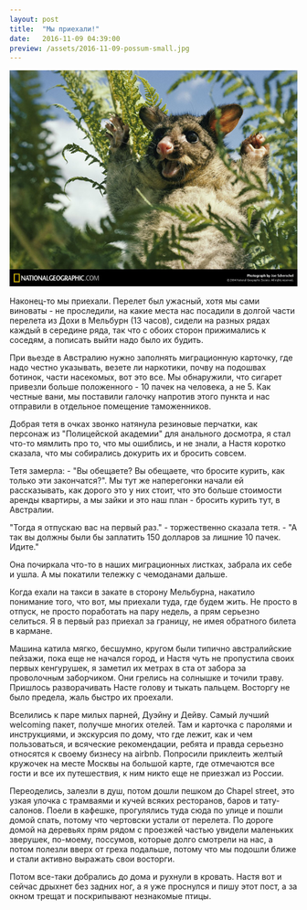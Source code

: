 ```yaml
---
layout: post
title:  "Мы приехали!"
date:   2016-11-09 04:39:00
preview: /assets/2016-11-09-possum-small.jpg
---
```


![Chapel street](/assets/2016-11-09-possum-big.jpg)

Наконец-то мы приехали. Перелет был ужасный, хотя мы сами виноваты - не проследили, на какие места нас посадили в долгой части перелета из Дохи в Мельбурн (13 часов), сидели на разных рядах каждый в середине ряда, так что с обоих сторон прижимались к соседям, а пописать выйти надо было их будить.

При вьезде в Австралию нужно заполнять миграционную карточку, где надо честно указывать, везете ли наркотики, почву на подошвах ботинок, части насекомых, вот это все. Мы обнаружили, что сигарет привезли больше положенного - 10 пачек на человека, а не 5. Как честные вани, мы поставили галочку напротив этого пункта и нас отправили в отдельное помещение таможенников. 

Добрая тетя в очках звонко натянула резиновые перчатки, как персонаж из "Полицейской академии" для анального досмотра, я стал что-то мямлить про то, что мы ошиблись, и не знали, а Настя коротко сказала, что мы собирались докурить их и бросить совсем. 

Тетя замерла: - "Вы обещаете? Вы обещаете, что бросите курить, как только эти закончатся?". Мы тут же наперегонки начали ей рассказывать, как дорого это у них стоит, что это больше стоимости аренды квартиры, а мы зайки и это наш план - бросить курить тут, в Австралии.

"Тогда я отпускаю вас на первый раз." - торжественно сказала тетя. - "А так вы должны были бы заплатить 150 долларов за лишние 10 пачек. Идите."

Она почиркала что-то в наших миграционных листках, забрала их себе и ушла. А мы покатили тележку с чемоданами дальше.

Когда ехали на такси в закате в сторону Мельбурна, накатило понимание того, что вот, мы приехали туда, где будем жить. Не просто в отпуск, не просто поработать на пару недель, а прям серьезно селиться. Я в первый раз приехал за границу, не имея обратного билета в кармане. 

Машина катила мягко, бесшумно, кругом были типично австралийские пейзажи, пока еще не начался город, и Настя чуть не пропустила своих первых кенгурушек, я заметил их метрах в ста от забора за проволочным заборчиком. Они грелись на солнышке и точили траву. Пришлось разворачивать Насте голову и тыкать пальцем. Восторгу не было предела, жаль быстро их проехали.

Вселились к паре милых парней, Дуэйну и Дейву. Самый лучший welcoming пакет, получше многих отелей. Там и карточка с паролями и инструкциями, и экскурсия по дому, что где лежит, как и чем пользоваться, и всяческие рекомендации, ребята и правда серьезно относятся к своему бизнесу на airbnb. Попросили приклеить желтый кружочек на месте Москвы на большой карте, где отмечаются все гости и все их путешествия, к ним никто еще не приезжал из России.   

Переоделись, залезли в душ, потом дошли пешком до Chapel street, это узкая улочка с трамваями и кучей всяких ресторанов, баров и тату-салонов. Поели в кафешке, прогулялись туда сюда по улице и пошли домой спать, потому что чертовски устали от перелета. По дороге домой на деревьях прям рядом с проезжей частью увидели маленьких зверушек, по-моему, поссумов, которые долго смотрели на нас, а потом полезли вверх от греха подальше, потому что мы подошли ближе и стали активно выражать свои восторги. 

Потом все-таки добрались до дома и рухнули в кровать. Настя вот и сейчас дрыхнет без задних ног, а я уже проснулся и пишу этот пост, а за окном трещат и поскрипывают незнакомые птицы.


